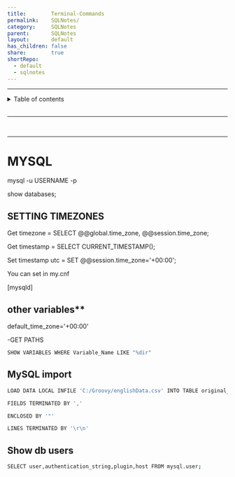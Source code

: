 ```yaml
---
title:        Terminal-Commands
permalink:    SQLNotes/
category:     SQLNotes
parent:       SQLNotes
layout:       default
has_children: false
share:        true
shortRepo:
  - default
  - sqlnotes
---
```


***

<details  markdown="block">  
  <summary>  
    Table of contents  
  </summary>  
  {: .text-delta }  
1. TOC  
{:toc}  
</details>  

<br/>  

***  

<br/>  

***

# MYSQL

mysql -u USERNAME -p

show databases;

## SETTING TIMEZONES

Get timezone = SELECT @@global.time_zone, @@session.time_zone;

Get timestamp = SELECT CURRENT_TIMESTAMP();

Set timestamp utc = SET @@session.time_zone='+00:00';

You can set in my.cnf

[mysqld]

## other variables**

default_time_zone='+00:00'

-GET PATHS

```bash
SHOW VARIABLES WHERE Variable_Name LIKE "%dir"
```

## MySQL import

```bash
LOAD DATA LOCAL INFILE 'C:/Groovy/englishData.csv' INTO TABLE original_data 

FIELDS TERMINATED BY ','  

ENCLOSED BY '"'  

LINES TERMINATED BY '\r\n' 
```

## Show db users

```bash
SELECT user,authentication_string,plugin,host FROM mysql.user;
```